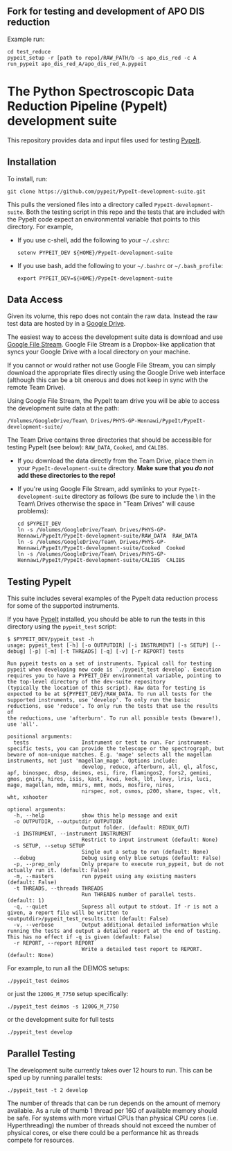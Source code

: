 ## Fork for testing and development of APO DIS reduction

Example run:
```
cd test_reduce
pypeit_setup -r [path to repo]/RAW_PATH/b -s apo_dis_red -c A
run_pypeit apo_dis_red_A/apo_dis_red_A.pypeit
```

# The Python Spectroscopic Data Reduction Pipeline (PypeIt) development suite

This repository provides data and input files used for testing
[PypeIt](https://github.com/pypeit/PypeIt).

## Installation

To install, run:

`git clone https://github.com/pypeit/PypeIt-development-suite.git`

This pulls the versioned files into a directory called
`PypeIt-development-suite`.  Both the testing script in this repo and
the tests that are included with the PypeIt code expect an environmental
variable that points to this directory.  For example,

 - If you use c-shell, add the following to your `~/.cshrc`:

   ```
   setenv PYPEIT_DEV ${HOME}/PypeIt-development-suite
   ```

 - If you use bash, add the following to your `~/.bashrc` or
   `~/.bash_profile`:

   ```
   export PYPEIT_DEV=${HOME}/PypeIt-development-suite
   ```

## Data Access

Given its volume, this repo does not contain the raw data.  Instead the
raw test data are hosted by in a 
[Google Drive](https://drive.google.com/drive/folders/1oh19siB1-F0jjmY-F_jr73eA-TQYEiFW?usp=sharing).  

The easiest way to access the
development suite data is download and use [Google File
Stream](https://support.google.com/drive/answer/7329379?hl=en).  Google
File Stream is a Dropbox-like application that syncs your Google Drive
with a local directory on your machine.  

If you cannot or would rather
not use Google File Stream, you can simply download the appropriate
files directly using the Google Drive web interface (although this can
be a bit onerous and does not keep in sync with the remote Team Drive).

Using Google File Stream, the PypeIt team drive you will be able to
access the development suite data at the path: 

```
/Volumes/GoogleDrive/Team\ Drives/PHYS-GP-Hennawi/PypeIt/PypeIt-development-suite/
```

The Team Drive contains three directories that should be accessible for
testing PypeIt (see below): `RAW_DATA`, `Cooked`, and `CALIBS`.

  - If you download the data directly from the Team Drive, place them in
    your `PypeIt-development-suite` directory.  **Make sure that you *do
    not* add these directories to the repo!**

  - If you're using Google File Stream, add symlinks to your
    `PypeIt-development-suite` directory as follows (be sure to include
    the \ in the Team\ Drives otherwise the space in "Team Drives" will
    cause problems):

    ```
    cd $PYPEIT_DEV
    ln -s /Volumes/GoogleDrive/Team\ Drives/PHYS-GP-Hennawi/PypeIt/PypeIt-development-suite/RAW_DATA  RAW_DATA
    ln -s /Volumes/GoogleDrive/Team\ Drives/PHYS-GP-Hennawi/PypeIt/PypeIt-development-suite/Cooked  Cooked
    ln -s /Volumes/GoogleDrive/Team\ Drives/PHYS-GP-Hennawi/PypeIt/PypeIt-development-suite/CALIBS  CALIBS
    ```

## Testing PypeIt

This suite includes several examples of the PypeIt data reduction process 
for some of the supported instruments.

If you have [PypeIt](https://github.com/pypeit/PypeIt) installed, you
should be able to run the tests in this directory using the
`pypeit_test` script:

```
$ $PYPEIT_DEV/pypeit_test -h
usage: pypeit_test [-h] [-o OUTPUTDIR] [-i INSTRUMENT] [-s SETUP] [--debug] [-p] [-m] [-t THREADS] [-q] [-v] [-r REPORT] tests

Run pypeit tests on a set of instruments. Typical call for testing pypeit when developing new code is `./pypeit_test develop`. Execution requires you to have a PYPEIT_DEV environmental variable, pointing to the top-level directory of the dev-suite repository
(typically the location of this script). Raw data for testing is expected to be at ${PYPEIT_DEV}/RAW_DATA. To run all tests for the supported instruments, use 'develop'. To only run the basic reductions, use 'reduce'. To only run the tests that use the results of
the reductions, use 'afterburn'. To run all possible tests (beware!), use 'all'.

positional arguments:
  tests                 Instrument or test to run. For instrument-specific tests, you can provide the telescope or the spectrograph, but beware of non-unique matches. E.g. 'mage' selects all the magellan instruments, not just 'magellan_mage'. Options include:
                        develop, reduce, afterburn, all, ql, alfosc, apf, binospec, dbsp, deimos, esi, fire, flamingos2, fors2, gemini, gmos, gnirs, hires, isis, kast, kcwi, keck, lbt, levy, lris, luci, mage, magellan, mdm, mmirs, mmt, mods, mosfire, nires,
                        nirspec, not, osmos, p200, shane, tspec, vlt, wht, xshooter

optional arguments:
  -h, --help            show this help message and exit
  -o OUTPUTDIR, --outputdir OUTPUTDIR
                        Output folder. (default: REDUX_OUT)
  -i INSTRUMENT, --instrument INSTRUMENT
                        Restrict to input instrument (default: None)
  -s SETUP, --setup SETUP
                        Single out a setup to run (default: None)
  --debug               Debug using only blue setups (default: False)
  -p, --prep_only       Only prepare to execute run_pypeit, but do not actually run it. (default: False)
  -m, --masters         run pypeit using any existing masters (default: False)
  -t THREADS, --threads THREADS
                        Run THREADS number of parallel tests. (default: 1)
  -q, --quiet           Supress all output to stdout. If -r is not a given, a report file will be written to <outputdir>/pypeit_test_results.txt (default: False)
  -v, --verbose         Output additional detailed information while running the tests and output a detailed report at the end of testing. This has no effect if -q is given (default: False)
  -r REPORT, --report REPORT
                        Write a detailed test report to REPORT. (default: None)
```

For example, to run all the DEIMOS setups:

```
./pypeit_test deimos
```

or just the `1200G_M_7750` setup specifically:

```
./pypeit_test deimos -s 1200G_M_7750
```

or the development suite for full tests

```
./pypeit_test develop
```

## Parallel Testing
The development suite currently takes over 12 hours to run. This can be sped up by running parallel tests:
```
./pypeit_test -t 2 develop
```

The number of threads that can be run depends on the amount of memory available. As a rule of thumb 1 thread per 16G of
available memory should be safe.  For systems with more virtual CPUs than physical CPU cores (i.e. Hyperthreading) the 
number of threads should not exceed the number of physical cores, or else there could be a performance hit as threads 
compete for resources.  

